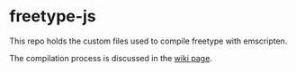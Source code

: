 # freetype-js

This repo holds the custom files used to compile freetype with emscripten.

The compilation process is discussed in the [wiki page](https://github.com/metafloor/bwip-js/wiki/Compiling-FreeType).
